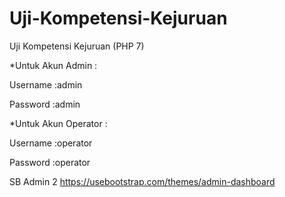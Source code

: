 # Uji-Kompetensi-Kejuruan
Uji Kompetensi Kejuruan (PHP 7)




*Untuk Akun Admin :



Username :admin



Password :admin






*Untuk Akun Operator :



Username :operator




Password :operator

SB Admin 2
https://usebootstrap.com/themes/admin-dashboard
